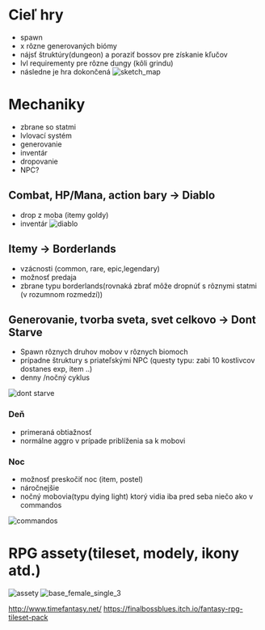 # Cieľ hry
* spawn
* x rôzne generovaných biómy
* nájsť štruktúry(dungeon) a poraziť bossov pre získanie kľučov
* lvl requirementy pre rôzne dungy (kôli grindu)
* následne je hra dokončená
![sketch_map](https://user-images.githubusercontent.com/72377071/124553333-e5ccc500-de34-11eb-99a9-49d492287b5c.jpg)

# Mechaniky
* zbrane so statmi 
* lvlovací systém
* generovanie
* inventár
* dropovanie 
* NPC?

## Combat, HP/Mana, action bary -> Diablo
* drop z moba (itemy goldy)
* inventár
![diablo](https://user-images.githubusercontent.com/72377071/124554851-b323cc00-de36-11eb-8533-0f3a5ededc5a.jpg)

## Itemy -> Borderlands
* vzácnosti (common, rare, epic,legendary)
* možnosť predaja
* zbrane typu borderlands(rovnaká zbrať môže dropnúť s rôznymi statmi (v rozumnom rozmedzí))


## Generovanie, tvorba sveta, svet celkovo -> Dont Starve
* Spawn rôznych druhov mobov v rôznych biomoch
* prípadne štruktury s priateľskými NPC (questy typu: zabi 10 kostlivcov dostanes exp, item ..)
* denny /nočný cyklus

![dont starve](https://user-images.githubusercontent.com/72377071/124554983-da7a9900-de36-11eb-9f4f-95b4122cbcf9.jpg)

### Deň
* primeraná obtiažnosť
* normálne aggro v prípade priblíženia sa k mobovi
### Noc
* možnosť preskočiť noc (item, postel)
* náročnejšie
* nočný mobovia(typu dying light) ktorý vidia iba pred seba niečo ako v commandos

![commandos](https://user-images.githubusercontent.com/72377071/124555929-efa3f780-de37-11eb-82a7-39cf2f90d71d.jpg)

# RPG assety(tileset, modely, ikony atd.)
![assety](https://user-images.githubusercontent.com/72377071/124553916-a3f04e80-de35-11eb-978c-037443dad31e.jpg)
![base_female_single_3](https://user-images.githubusercontent.com/72377071/124554561-63dd9b80-de36-11eb-93ee-07259766ee98.png)




http://www.timefantasy.net/
https://finalbossblues.itch.io/fantasy-rpg-tileset-pack
